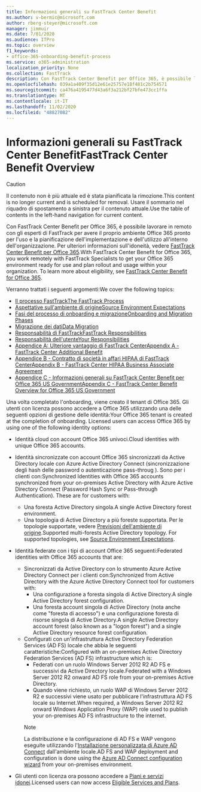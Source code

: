 ```yaml
---
title: Informazioni generali su FastTrack Center Benefit
ms.author: v-bermic@microsoft.com
author: rberg-steyer@microsoft.com
manager: jimmuir
ms.date: 7/01/2020
ms.audience: ITPro
ms.topic: overview
f1_keywords:
- office-365-onboarding-benefit-process
ms.service: o365-administration
localization_priority: None
ms.collection: FastTrack
description: Con FastTrack Center Benefit per Office 365, è possibile lavorare in remoto con gli esperti di FastTrack per avere il proprio ambiente Office 365 pronto per l'uso e la pianificazione dell'implementazione e dell'utilizzo all'interno dell'organizzazione. Per ulteriori informazioni sull'idoneità, vedere FastTrack Center Benefit per Office 365.
ms.openlocfilehash: 039a1a409f35d12e61e25757e18f481c2b754571
ms.sourcegitcommit: ca476a4195477d43a6f3a212bf27bfe473cc1ffa
ms.translationtype: MT
ms.contentlocale: it-IT
ms.lasthandoff: 11/02/2020
ms.locfileid: "48827082"
---
```

# <a name="fasttrack-center-benefit-overview"></a><span data-ttu-id="859b2-104">Informazioni generali su FastTrack Center Benefit</span><span class="sxs-lookup"><span data-stu-id="859b2-104">FastTrack Center Benefit Overview</span></span>

> [!CAUTION]
> <span data-ttu-id="859b2-105">Il contenuto non è più attuale ed è stata pianificata la rimozione.</span><span class="sxs-lookup"><span data-stu-id="859b2-105">This content is no longer current and is scheduled for removal.</span></span> <span data-ttu-id="859b2-106">Usare il sommario nel riquadro di spostamento a sinistra per il contenuto attuale.</span><span class="sxs-lookup"><span data-stu-id="859b2-106">Use the table of contents in the left-hand navigation for current content.</span></span>

<span data-ttu-id="859b2-p103">Con FastTrack Center Benefit per Office 365, è possibile lavorare in remoto con gli esperti di FastTrack per avere il proprio ambiente Office 365 pronto per l'uso e la pianificazione dell'implementazione e dell'utilizzo all'interno dell'organizzazione. Per ulteriori informazioni sull'idoneità, vedere [FastTrack Center Benefit per Office 365](O365-fasttrack-benefit-for-office-365.md).</span><span class="sxs-lookup"><span data-stu-id="859b2-p103">With FastTrack Center Benefit for Office 365, you work remotely with FastTrack Specialists to get your Office 365 environment ready for use and plan rollout and usage within your organization. To learn more about eligibility, see [FastTrack Center Benefit for Office 365](O365-fasttrack-benefit-for-office-365.md).</span></span>
  
<span data-ttu-id="859b2-109">Verranno trattati i seguenti argomenti:</span><span class="sxs-lookup"><span data-stu-id="859b2-109">We cover the following topics:</span></span>
- [<span data-ttu-id="859b2-110">Il processo FastTrack</span><span class="sxs-lookup"><span data-stu-id="859b2-110">The FastTrack Process</span></span>](O365-fasttrack-process.md) 
- [<span data-ttu-id="859b2-111">Aspettative sull'ambiente di origine</span><span class="sxs-lookup"><span data-stu-id="859b2-111">Source Environment Expectations</span></span>](O365-source-environment-expectations.md)
- [<span data-ttu-id="859b2-112">Fasi del processo di onboarding e migrazione</span><span class="sxs-lookup"><span data-stu-id="859b2-112">Onboarding and Migration Phases</span></span>](O365-onboarding-and-migration.md)
- [<span data-ttu-id="859b2-113">Migrazione dei dati</span><span class="sxs-lookup"><span data-stu-id="859b2-113">Data Migration</span></span>](O365-data-migration.md)
- [<span data-ttu-id="859b2-114">Responsabilità di FastTrack</span><span class="sxs-lookup"><span data-stu-id="859b2-114">FastTrack Responsibilities</span></span>](O365-fasttrack-responsibilities.md)
- [<span data-ttu-id="859b2-115">Responsabilità dell'utente</span><span class="sxs-lookup"><span data-stu-id="859b2-115">Your Responsibilities</span></span>](O365-your-responsibilities.md) 
- [<span data-ttu-id="859b2-116">Appendice A: Ulteriore vantaggio di FastTrack Center</span><span class="sxs-lookup"><span data-stu-id="859b2-116">Appendix A - FastTrack Center Additional Benefit</span></span>](O365-fasttrack-additional-benefits.md)
- [<span data-ttu-id="859b2-117">Appendice B - Contratto di società in affari HIPAA di FastTrack Center</span><span class="sxs-lookup"><span data-stu-id="859b2-117">Appendix B - FastTrack Center HIPAA Business Associate Agreement</span></span>](O365-hipaa-business-associate-agreement.md)
- [<span data-ttu-id="859b2-118">Appendice C - Informazioni generali su FastTrack Center Benefit per Office 365 US Government</span><span class="sxs-lookup"><span data-stu-id="859b2-118">Appendix C - FastTrack Center Benefit Overview for Office 365 US Government</span></span>](US-Gov-appendix-overview.md)
    
<span data-ttu-id="859b2-p104">Una volta completato l'onboarding, viene creato il tenant di Office 365. Gli utenti con licenza possono accedere a Office 365 utilizzando una delle seguenti opzioni di gestione delle identità:</span><span class="sxs-lookup"><span data-stu-id="859b2-p104">Your Office 365 tenant is created at the completion of onboarding. Licensed users can access Office 365 by using one of the following identity options:</span></span>
- <span data-ttu-id="859b2-121">Identità cloud con account Office 365 univoci.</span><span class="sxs-lookup"><span data-stu-id="859b2-121">Cloud identities with unique Office 365 accounts.</span></span>
- <span data-ttu-id="859b2-p105">Identità sincronizzate con account Office 365 sincronizzati da Active Directory locale con Azure Active Directory Connect (sincronizzazione degli hash delle password o autenticazione pass-throug ). Sono per i clienti con:</span><span class="sxs-lookup"><span data-stu-id="859b2-p105">Synchronized Identities with Office 365 accounts synchronized from your on-premises Active Directory with Azure Active Directory Connect (Password Hash Sync or Pass-through Authentication). These are for customers with:</span></span>
  - <span data-ttu-id="859b2-124">Una foresta Active Directory singola.</span><span class="sxs-lookup"><span data-stu-id="859b2-124">A single Active Directory forest environment.</span></span>
  - <span data-ttu-id="859b2-p106">Una topologia di Active Directory a più foreste supportata. Per le topologie supportate, vedere [Previsioni dell'ambiente di origine](O365-source-environment-expectations.md).</span><span class="sxs-lookup"><span data-stu-id="859b2-p106">Supported multi-forests Active Directory topology. For supported topologies, see [Source Environment Expectations](O365-source-environment-expectations.md).</span></span>
- <span data-ttu-id="859b2-127">Identità federate con i tipi di account Office 365 seguenti:</span><span class="sxs-lookup"><span data-stu-id="859b2-127">Federated identities with Office 365 accounts that are:</span></span>
  - <span data-ttu-id="859b2-128">Sincronizzati da Active Directory con lo strumento Azure Active Directory Connect per i clienti con:</span><span class="sxs-lookup"><span data-stu-id="859b2-128">Synchronized from Active Directory with the Azure Active Directory Connect tool for customers with:</span></span>
      - <span data-ttu-id="859b2-129">Una configurazione a foresta singola di Active Directory.</span><span class="sxs-lookup"><span data-stu-id="859b2-129">A single Active Directory forest configuration.</span></span>
      - <span data-ttu-id="859b2-130">Una foresta account singola di Active Directory (nota anche come "foresta di accesso") e una configurazione foresta di risorse singola di Active Directory.</span><span class="sxs-lookup"><span data-stu-id="859b2-130">A single Active Directory account forest (also known as a "logon forest") and a single Active Directory resource forest configuration.</span></span>
  - <span data-ttu-id="859b2-131">Configurati con un'infrastruttura Active Directory Federation Services (AD FS) locale che abbia le seguenti caratteristiche:</span><span class="sxs-lookup"><span data-stu-id="859b2-131">Configured with an on-premises Active Directory Federation Services (AD FS) infrastructure which is:</span></span>
      - <span data-ttu-id="859b2-132">Federati con un ruolo Windows Server 2012 R2 AD FS e successivi da Active Directory locale.</span><span class="sxs-lookup"><span data-stu-id="859b2-132">Federated with a Windows Server 2012 R2 onward AD FS role from your on-premises Active Directory.</span></span>
      - <span data-ttu-id="859b2-133">Quando viene richiesto, un ruolo WAP di Windows Server 2012 R2 e successivi viene usato per pubblicare l'infrastruttura AD FS locale su Internet.</span><span class="sxs-lookup"><span data-stu-id="859b2-133">When required, a Windows Server 2012 R2 onward Windows Application Proxy (WAP) role used to publish your on-premises AD FS infrastructure to the internet.</span></span>
    > [!NOTE]
    > <span data-ttu-id="859b2-134">La distribuzione e la configurazione di AD FS e WAP vengono eseguite utilizzando l'[Installazione personalizzata di Azure AD Connect](https://go.microsoft.com/fwlink/?linkid=844794) dall'ambiente locale.</span><span class="sxs-lookup"><span data-stu-id="859b2-134">AD FS and WAP deployment and configuration is done using the [Azure AD Connect configuration wizard](https://go.microsoft.com/fwlink/?linkid=844794) from your on-premises environment.</span></span> 
  
- <span data-ttu-id="859b2-135">Gli utenti con licenza ora possono accedere a [Piani e servizi idonei](M365-eligible-services-and-plans.md).</span><span class="sxs-lookup"><span data-stu-id="859b2-135">Licensed users can now access [Eligible Services and Plans](M365-eligible-services-and-plans.md).</span></span>

